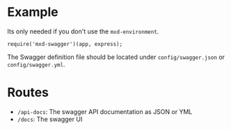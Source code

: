 # Example

Its only needed if you don't use the `mxd-environment`.

```
require('mxd-swagger')(app, express);
```

The Swagger definition file should be located under `config/swagger.json` or `config/swagger.yml`.


# Routes

* `/api-docs`: The swagger API documentation as JSON or YML
* `/docs`: The swagger UI

